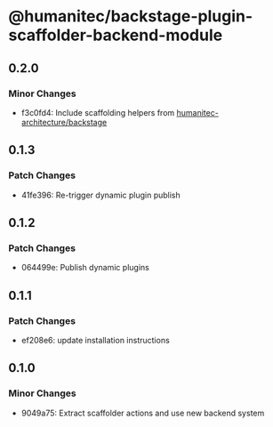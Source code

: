 # @humanitec/backstage-plugin-scaffolder-backend-module

## 0.2.0

### Minor Changes

- f3c0fd4: Include scaffolding helpers from [humanitec-architecture/backstage](https://github.com/humanitec-architecture/backstage)

## 0.1.3

### Patch Changes

- 41fe396: Re-trigger dynamic plugin publish

## 0.1.2

### Patch Changes

- 064499e: Publish dynamic plugins

## 0.1.1

### Patch Changes

- ef208e6: update installation instructions

## 0.1.0

### Minor Changes

- 9049a75: Extract scaffolder actions and use new backend system
